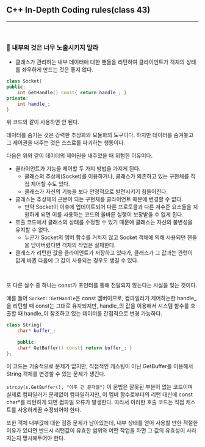## C++ In-Depth Coding rules(class 43)

***

<br>



### :pushpin: 내부의 것은 너무 노출시키지 말라

- 클래스가 관리하는 내부 데이터에 대한 핸들을 리턴하여 클라이언트가 객체의 상태를 좌우하게 만드는 것은 좋지 않다.

```c++
class Socket{
public:
    int GetHandle() const{ return handle_; }
private:
    int handle_;
}
```

위 코드와 같이 사용하면 안 된다.

데이터를 숨기는 것은 강력한 추상화와 모듈화의 도구이다. 하지만 데이터를 숨겨놓고 그 제어권을 내주는 것은 스스로를 파괴하는 행동이다.

다음은 위와 같이 데이터의 제어권을 내주었을 때 위험한 이유이다.

- 클라이언트가 기능을 제어할 두 가지 방법을 가지게 된다.
  - 클래스의 추상체(Socket)를 이용하거나, 클래스가 의존하고 있는 구현체를 직접 제어할 수도 있다.
  - 클래스가 자신의 기능을 보다 안정적으로 발전시키기 힘들어진다.
- 클래스는 추상체의 근본이 되는 구현체를 클라이언트 때문에 변경할 수 없다.
  - 만약 Socket이 이후에 업데이트되어 다른 프로토콜과 다른 저수준 요소들을 지원하게 되면 이를 사용하는 코드의 올바른 실행이 보장받을 수 없게 된다.
- 호출 코드에서 클래스의 상태를 수정할 수 있기 때문에 클래스는 자신의 불변성을 유지할 수 없다.
  - 누군가 Socket의 멤버 함수를 거치지 않고 Socket 객체에 의해 사용되던 핸들을 닫아버렸다면  객체의 작업은 실패한다.
- 클래스가 리턴한 값을 클라이언트가 저장하고 있다가, 클래스가 그 값과는 관련이 없게 바뀐 다음에 그 값이 사용되는 경우도 생길 수 있다.

<br>

또 다른 실수 중 하나는 const가 포인터를 통해 전달되지 않는다는 사실을 잊는 것이다.

예를 들어 ```Socket::GetHandle```은 const 멤버이므로, 컴파일러가 제어하는한 handle\_을 리턴할 때 const는 그대로 유지되지만, handle\_의 값을 이용해서 시스템 함수를 호출할 때 handle\_이 참조하고 있는 데이터를 간접적으로 변경 가능하다.



```c++
class String{
    char* buffer_;
    
    public:
    char* GetBuffer() const{ return buffer_; }
};
```

이 코드는 기술적으로 문제가 없지만, 직접적인 캐스팅이 아닌 GetBuffer를 이용해서 String 객체를 변경할 수 있는 문제가 생긴다.

```strcpy(s.GetBuffer(), "아주 긴 문자열")``` 이 문법은 잘못된 부분이 없는 코드이며 실제로 컴파일러가 문제없이 컴파일하지만, 이 멤버 함수로부터의 리턴 대신에 const char*를 리턴하게 되면 컴파일 오류가 발생한다. 따라서 이러한 호출 코드는 직접 캐스트를 사용하게끔 수정되어야 한다.

또한 객체 내부값에 대한 검증 문제가 남아있는데, 내부 상태를 얻어 사용할 만한 적절한 이유가 있다면 반드시 리턴값이 유효한 범위와 어떤 작업을 하면 그 값의 유효성이 사라지는지 명시해두어야 한다.

